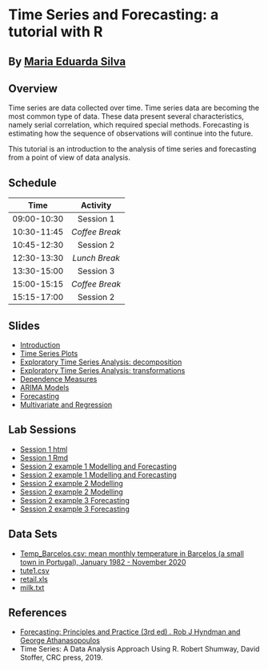 # Time Series and Forecasting: a tutorial with R

By [Maria Eduarda Silva](https://www.fep.up.pt/docentes/mesilva/)
------------------------------------------------------------------------------------------------------

## Overview

Time series are data collected over time. Time series data are
becoming the most common type of data. These data present several
characteristics, namely serial correlation, which required special
methods. Forecasting is estimating how the sequence of observations
  will continue into the future. 
  
This tutorial is an introduction to the analysis of time series and
forecasting from a point of view of data analysis. 
 
## Schedule


|Time | Activity |
|:----------:|:---------:| 
 | 09:00-10:30 | Session 1 | 
 | 10:30-11:45 | *Coffee Break* | 
| 10:45-12:30 | Session 2 | 
|12:30-13:30 | *Lunch Break*| 
| 13:30-15:00| Session 3| 
|15:00-15:15 | *Coffee Break*| 
| 15:15-17:00 | Session 2 |


## Slides

+ [Introduction](Slides/1.pdf)
+ [Time Series Plots]( )
+ [Exploratory Time Series Analysis: decomposition]( )
+ [Exploratory Time Series Analysis: transformations]( )
+ [Dependence Measures]( )
+ [ARIMA Models]( ) 
+ [Forecasting]( ) 
+ [Multivariate and Regression]( )


## Lab Sessions

+ [Session 1 html](LabSessions/LabSession1.html )
+  [Session 1 Rmd](LabSessions/LabSession1.Rmd )
+ [Session 2 example 1 Modelling and Forecasting](LabSessions/LabSession2_1.html) 
+ [Session 2 example 1 Modelling and Forecasting](LabSessions/LabSession2_1.Rmd) 
+ [Session 2 example 2 Modelling](LabSessions/LabSession2_2.html)
+ [Session 2 example 2 Modelling](LabSessions/LabSession2_2.Rmd)
+ [Session 2 example 3 Forecasting](LabSessions/LabSession2_3.html)
+ [Session 2 example 3 Forecasting](LabSessions/LabSession2_3.Rmd)


## Data Sets

+ [Temp_Barcelos.csv: mean monthly temperature in Barcelos (a small
  town in Portugal), January 1982 - November 2020](Data/Temp_Barcelos.csv )
+ [tute1.csv]( Data/tute1.csv)
+ [retail.xls](Data/retail.xls )
+ [milk.txt](Data/milk.txt)


## References

+  [Forecasting: Principles and Practice (3rd ed) . Rob J Hyndman and George Athanasopoulos](https://otexts.com/fpp3/)
+  Time Series: A Data Analysis Approach Using R. Robert
     Shumway, David Stoffer, CRC press, 2019.




